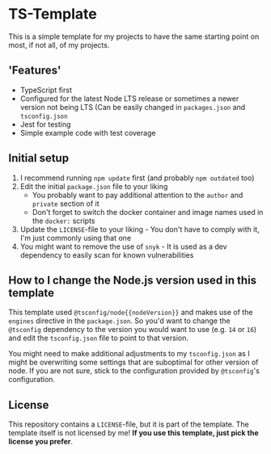 # TS-Template
This is a simple template for my projects to have the same starting point on most, if not all, of my projects.


## 'Features'
* TypeScript first
* Configured for the latest Node LTS release or sometimes a newer version not being LTS (Can be easily changed
  in `packages.json` and `tsconfig.json`
* Jest for testing
* Simple example code with test coverage


## Initial setup
1. I recommend running `npm update` first (and probably `npm outdated` too)
2. Edit the initial `package.json` file to your liking
   * You probably want to pay additional attention to the `author` and `private` section of it
   * Don't forget to switch the docker container and image names used in the `docker:` scripts
3. Update the `LICENSE`-file to your liking - You don't have to comply with it, I'm just commonly using that one
4. You might want to remove the use of `snyk` - It is used as a dev dependency to easily scan for known vulnerabilities


## How to I change the Node.js version used in this template
This template used `@tsconfig/node{{nodeVersion}}` and makes use of the `engines` directive in the `package.json`. So
you'd want to change the `@tsconfig` dependency to the version you would want to use (e.g. `14` or `16`) and edit
the `tsconfig.json` file to point to that version.

You might need to make additional adjustments to my `tsconfig.json` as I might be overwriting some settings that are
suboptimal for other version of node. If you are not sure, stick to the configuration provided by `@tsconfig`'s
configuration.

## License
This repository contains a `LICENSE`-file, but it is part of the template.
The template itself is not licensed by me! **If you use this template, just pick the license you prefer**.
